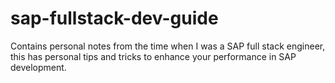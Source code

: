 # sap-fullstack-dev-guide
Contains personal notes from the time when I was a SAP full stack engineer, this has personal tips and tricks to enhance your performance in SAP development.
